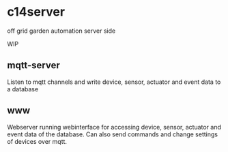 # c14server

off grid garden automation
server side

WIP

## mqtt-server

Listen to mqtt channels and write device, sensor, actuator and event data to a database

## www

Webserver running webinterface for accessing device, sensor, actuator and event data of the database. Can also send commands and change settings of devices over mqtt.
